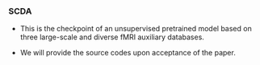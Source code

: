 ### SCDA
- This is the checkpoint of an unsupervised pretrained model based on three large-scale and diverse fMRI auxiliary databases.

- We will provide the source codes upon acceptance of the paper.

